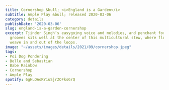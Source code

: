 ```yaml
---
title: Cornershop &bull; <i>England is a Garden</i>
subtitle: Ample Play &bull; released 2020-03-06
category: details
publishDate: '2020-03-06'
slug: england-is-a-garden-cornershop
excerpt: Tjinder Singh’s easygoing voice and melodies, and penchant for carefree sunny
  grooves sits well at the center of this multicultural stew, where flute accents
  weave in and out of the loops.
image: "~/assets/images/details/2021/09/cornershop.jpeg"
tags:
- Poi Dog Pondering
- Belle and Sebastian
- Babe Rainbow
- Cornershop
- Ample Play
spotify: 6gHLOAoKYiuSjrZOFksGrQ
---
```


